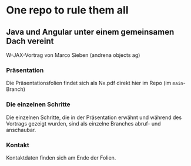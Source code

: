 # One repo to rule them all
## Java und Angular unter einem gemeinsamen Dach vereint

W-JAX-Vortrag von Marco Sieben (andrena objects ag)

### Präsentation

Die Präsentationsfolien findet sich als Nx.pdf direkt hier im Repo (im `main`-Branch)

### Die einzelnen Schritte

Die einzelnen Schritte, die in der Präsentation erwähnt und während des Vortrags gezeigt wurden, sind als einzelne Branches abruf- und anschaubar.

### Kontakt

Kontaktdaten finden sich am Ende der Folien.
